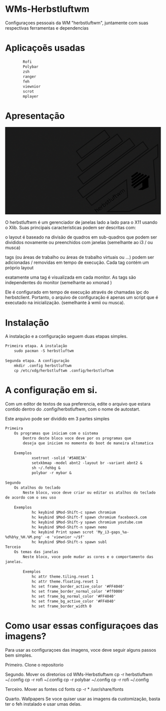 # WMs-Herbstluftwm
Configuraçoes pessoais da WM "herbstluftwm", juntamente com suas respectivas ferramentas e dependencias

# Aplicaçoẽs usadas
			Rofi
			Polybar
			zsh
			ranger
			feh
			viewnior
			scrot
			mplayer

# Apresentação 

![alt text](https://github.com/Cesare-cesare/WMs-Herbstluftwm/blob/master/Wallpapers/wall.png)

O herbstluftwm é um gerenciador de janelas lado a lado para o X11 usando o Xlib. Suas principais características podem ser descritas com:

o layout é baseado na divisão de quadros em sub-quadros que podem ser divididos novamente ou preenchidos com janelas (semelhante ao i3 / ou musca)

tags (ou áreas de trabalho ou áreas de trabalho virtuais ou ...) podem ser adicionadas / removidas em tempo de execução. Cada tag contém um próprio layout

exatamente uma tag é visualizada em cada monitor. As tags são independentes do monitor (semelhante ao xmonad )

Ele é configurado em tempo de execução através de chamadas ipc do herbstclient. Portanto, o arquivo de configuração é apenas um script que é executado na inicialização. (semelhante à wmii ou musca).

# Instalação

A instalação e a configuração seguem duas etapas simples.

	Primeira etapa. A instalação
		sudo pacman -S herbstluftwm

	Segunda etapa. A configuração
		mkdir .config herbstluftwm
		cp /etc/xdg/herbstluftwm .config/herbstluftwm

# A configuração em si.

Com um editor de textos de sua preferencia, edite o arquivo que estara contido dentro do .config/herbstluftwm,
com o nome de autostart.

Este arquivo pode ser dividido em 3 partes simples
	
	Primeira	
		Os programas que iniciam com o sistema
			Dentro deste bloco voce deve por os programas que
			deseja que iniciem no momento do boot de maneira altomatica
		
		Exemplos
				xsetroot -solid '#5A8E3A'
				setxkbmap -model abnt2 -layout br -variant abnt2 &
				sh ~/.fehbg &
				polybar -r mybar & 

	Segundo		
		Os atalhos do teclado
			Neste bloco, voce deve criar ou editar os atalhos do teclado de acordo com o seu uso
		
		Exemplos
				hc keybind $Mod-Shift-c spawn chromium
				hc keybind $Mod-Shift-f spawn chromium faceboock.com
				hc keybind $Mod-Shift-y spawn chromium youtube.com
				hc keybind $Mod-Shift-n spawn nemo
				hc keybind Print spawn scrot 'My_i3-gaps_%a-%d%b%y_%H.%M.png' -e 'viewnior ~/$f'
				hc keybind $Mod-Shift-s spawn subl
	Terceio		
		Os temas das janelas
			Neste bloco, voce pode mudar as cores e o comportamento das janelas.
			
			Exemplos
				hc attr theme.tiling.reset 1
				hc attr theme.floating.reset 1
				hc set frame_border_active_color '#FF4040'
				hc set frame_border_normal_color '#ff0000'
				hc set frame_bg_normal_color '#FF4040'
				hc set frame_bg_active_color '#FF4040'
				hc set frame_border_width 0

# Como usar essas configuraçoes das imagens?

Para usar as configuraçoes das imagens, voce deve seguir alguns passos bem simples.

Primeiro. Clone o repositorio

Segundo. Mover os diretorios
			cd WMs-Herbstluftwm
			cp -r herbstluftwm ~/.config
			cp -r rofi ~/.config
			cp -r polybar ~/.config
			cp -r rofi ~/.config

Terceiro. Mover as fontes
			cd fonts
			cp -r * /usr/share/fonts

Quarto. Wallpapers
			Se voce quiser usar as imagens da customização,
			basta ter o feh instalado e usar umas delas.